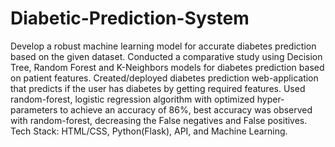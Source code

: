 # Diabetic-Prediction-System
Develop a robust machine learning model for accurate diabetes prediction based on the given dataset. Conducted a comparative study using Decision Tree, Random Forest and K-Neighbors models for diabetes prediction based on patient features. Created/deployed diabetes prediction web-application that predicts if the user has diabetes by getting required features. Used random-forest, logistic regression algorithm with optimized hyper-parameters to achieve an accuracy of 86%, best accuracy was observed with random-forest, decreasing the False negatives and False positives. Tech Stack: HTML/CSS, Python(Flask), API, and Machine Learning.
